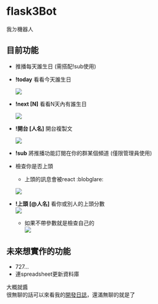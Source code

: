 # flask3Bot
我ㄉ機器人

## 目前功能
* 推播每天誰生日 (需搭配!sub使用)
* **!today** 看看今天誰生日

    ![](https://i.imgur.com/jTo1oNV.png)
* **!next [N]** 看看N天內有誰生日

    ![](https://i.imgur.com/IXohO2N.png)
* **!開台 [人名]** 開台複製文

    ![](https://i.imgur.com/Zf3Cr0v.png)
* **!sub** 將推播功能訂閱在你的群某個頻道 (僅限管理員使用)
* 檢查你是否上頭
    * 上頭的訊息會被react :blobglare:

    ![](https://i.imgur.com/e4ILASw.png)

* **!上頭 [@人名]** 看你或別人的上頭分數<br>
    ![](https://i.imgur.com/zumyhH7.png)
    * 如果不帶參數就是檢查自己的<br>
    ![](https://i.imgur.com/A4Cecoh.png)

## 未來想實作的功能
* 727...
* 連spreadsheet更新資料庫

大概就醬<br>
很無聊的話可以來看我的[開發日誌](https://hackmd.io/@flask3/H1HAmxT15)，還滿無聊的就是了